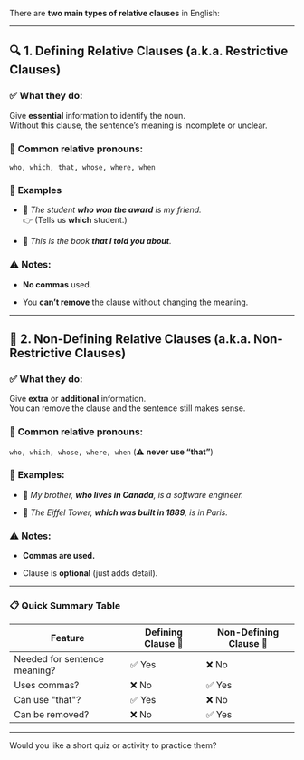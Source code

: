 There are **two main types of relative clauses** in English:

---

## 🔍 **1. Defining Relative Clauses** (a.k.a. **Restrictive Clauses**)

### ✅ **What they do:**

Give **essential** information to identify the noun.  
Without this clause, the sentence’s meaning is incomplete or unclear.

### 🧩 **Common relative pronouns:**

`who, which, that, whose, where, when`

### 🧾 **Examples**
- 🔹 _The student **who won the award** is my friend._  
    👉 (Tells us **which** student.)
    
- 🔹 _This is the book **that I told you about**._
    

### ⚠️ Notes:

- **No commas** used.
    
- You **can’t remove** the clause without changing the meaning.
    

---

## 💬 **2. Non-Defining Relative Clauses** (a.k.a. **Non-Restrictive Clauses**)

### ✅ **What they do:**

Give **extra** or **additional** information.  
You can remove the clause and the sentence still makes sense.

### 🧩 **Common relative pronouns:**

`who, which, whose, where, when` (⚠️ **never use “that”**)

### 🧾 **Examples:**

- 🔹 _My brother, **who lives in Canada**, is a software engineer._
    
- 🔹 _The Eiffel Tower, **which was built in 1889**, is in Paris._
    

### ⚠️ Notes:

- **Commas are used.**
    
- Clause is **optional** (just adds detail).
    

---

### 📋 Quick Summary Table

|Feature|Defining Clause 🧭|Non-Defining Clause 🧾|
|---|---|---|
|Needed for sentence meaning?|✅ Yes|❌ No|
|Uses commas?|❌ No|✅ Yes|
|Can use "that"?|✅ Yes|❌ No|
|Can be removed?|❌ No|✅ Yes|

---

Would you like a short quiz or activity to practice them?